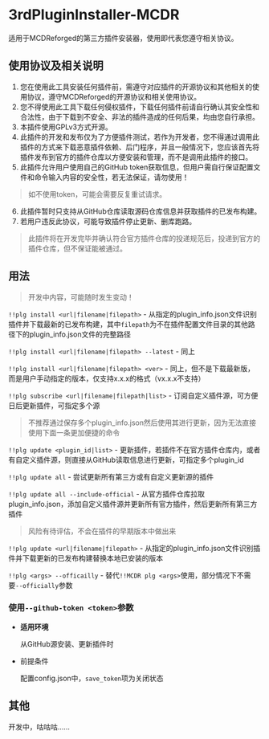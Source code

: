 # 3rdPluginInstaller-MCDR
适用于MCDReforged的第三方插件安装器，使用即代表您遵守相关协议。

## 使用协议及相关说明
1. 您在使用此工具安装任何插件前，需遵守对应插件的开源协议和其他相关的使用协议，遵守MCDReforged的开源协议和相关使用协议。
2. 您不得使用此工具下载任何侵权插件，下载任何插件前请自行确认其安全性和合法性，由于下载到不安全、非法的插件造成的任何后果，均由您自行承担。
3. 本插件使用GPLv3方式开源。
4. 此插件的开发和发布仅为了方便插件测试，若作为开发者，您不得通过调用此插件的方式来下载恶意插件依赖、后门程序，并且一般情况下，您应该首先将插件发布到官方的插件仓库以方便安装和管理，而不是调用此插件的接口。
5. 此插件允许用户使用自己的GitHub token获取信息，但用户需自行保证配置文件和命令输入内容的安全性，若无法保证，请勿使用！
> 如不使用token，可能会需要反复重试请求。
6. 此插件暂时只支持从GitHub仓库读取源码仓库信息并获取插件的已发布构建。
7. 若用户违反此协议，可能导致插件停止更新、删库跑路。
> 此插件将在开发完毕并确认符合官方插件仓库的投递规范后，投递到官方的插件仓库，但不保证能被通过。

## 用法
> 开发中内容，可能随时发生变动！

`!!plg install <url|filename|filepath>` - 从指定的plugin_info.json文件识别插件并下载最新的已发布构建，其中`filepath`为不在插件配置文件目录的其他路径下的plugin_info.json文件的完整路径

`!!plg install <url|filename|filepath> --latest` - 同上

`!!plg install <url|filename|filepath> <ver>` - 同上，但不是下载最新版，而是用户手动指定的版本，仅支持x.x.x的格式（vx.x.x不支持）

`!!plg subscribe <url|filename|filepath|list>` - 订阅自定义插件源，可方便日后更新插件，可指定多个源
> 不推荐通过保存多个plugin_info.json然后使用其进行更新，因为无法直接使用下面一条更加便捷的命令

`!!plg update <plugin_id|list>` - 更新插件，若插件不在官方插件仓库内，或者有自定义插件源，则直接从GitHub读取信息进行更新，可指定多个plugin_id

`!!plg update all` - 尝试更新所有第三方或有自定义更新源的插件

`!!plg update all --include-official` - 从官方插件仓库拉取plugin_info.json，添加自定义插件源并更新所有官方插件，然后更新所有第三方插件
> 风险有待评估，不会在插件的早期版本中做出来

`!!plg update <url|filename|filepath>` - 从指定的plugin_info.json文件识别插件并下载更新的已发布构建替换本地已安装的版本

`!!plg <args> --officailly` - 替代`!!MCDR plg <args>`使用，部分情况下不需要`--officially`参数

### 使用`--github-token <token>`参数
- **适用环境**

  从GitHub源安装、更新插件时

- 前提条件

  配置config.json中，`save_token`项为关闭状态

## 其他
开发中，咕咕咕……

